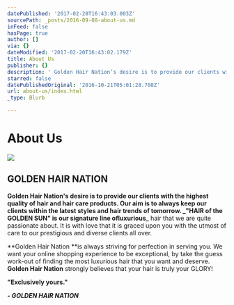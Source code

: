 ```yaml
---
datePublished: '2017-02-20T16:43:03.003Z'
sourcePath: _posts/2016-09-08-about-us.md
inFeed: false
hasPage: true
author: []
via: {}
dateModified: '2017-02-20T16:43:02.179Z'
title: About Us
publisher: {}
description: ' Golden Hair Nation’s desire is to provide our clients with the highest quality of hair and hair care products. Our aim is to always keep our clients within the latest styles and hair trends of tomorrow. "HAIR of the GOLDEN SUN" is our signature line of luxurious hair that we are quite passionate about. It is with love that it is graced upon you with the utmost of care to our prestigious and diverse clients all over.'
starred: false
datePublishedOriginal: '2016-10-21T05:01:28.708Z'
url: about-us/index.html
_type: Blurb

---
```

# About Us
![](https://the-grid-user-content.s3-us-west-2.amazonaws.com/cf58040a-4a10-4642-975b-93f86e6e0705.jpg)

## GOLDEN HAIR NATION

**Golden Hair Nation's **desire is to provide our clients with the highest quality of hair and hair care products. Our aim is to always keep our clients within the latest styles and hair trends of tomorrow. _**"HAIR of the GOLDEN SUN" **is our signature line of**luxurious**_ hair that we are quite passionate about. It is with love that it is graced upon you with the utmost of care to our prestigious and diverse clients all over.

**Golden Hair Nation **is always striving for perfection in serving you. We want your online shopping experience to be exceptional, by take the guess work-out of finding the most luxurious hair that you want and deserve. **Golden Hair Nation** strongly believes that your hair is truly your GLORY!

**"Exclusively yours."**

_**- GOLDEN HAIR NATION**_